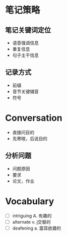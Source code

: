 # 笔记策略

## 笔记关键词定位

* 语音强调信息
* 重复信息
* 句子主干信息

## 记录方式

* 前缀
* 音节关键辅音
* 符号

# Conversation

* 直接问目的
* 先寒暄，后说目的

## 分析问题

* 问题原因
* 要求
* 论文，作业

# Vocabulary

* [ ] intriguing A. 有趣的
* [ ] alternate v. j交替的
* [ ] deafening a. 震耳欲聋的
